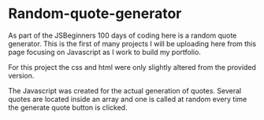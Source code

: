 # Random-quote-generator
As part of the JSBeginners 100 days of coding here is a random quote generator. 
This is the first of many projects I will be uploading here from this page focusing on Javascript
as I work to build my portfolio. 

For this project the css and html were only slightly altered from the provided version. 

The Javascript was created for the actual generation of quotes. 
Several quotes are located inside an array and one is called at random every time the generate quote button is clicked. 
